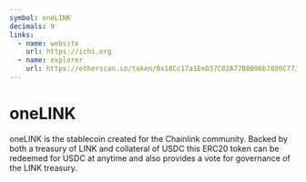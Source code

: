 ```yaml
---
symbol: oneLINK
decimals: 9
links:
  - name: website
    url: https://ichi.org
  - name: explorer
    url: https://etherscan.io/token/0x18Cc17a1EeD37C02A77B0B96b7890C7730E2a2CF
---
```


# oneLINK

oneLINK is the stablecoin created for the Chainlink community. Backed by both a treasury of LINK and collateral of USDC this ERC20 token can be redeemed for USDC at anytime and also provides a vote for governance of the LINK treasury.
